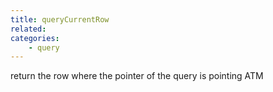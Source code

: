 ```yaml
---
title: queryCurrentRow
related:
categories:
    - query
---
```


return the row where the pointer of the query is pointing ATM